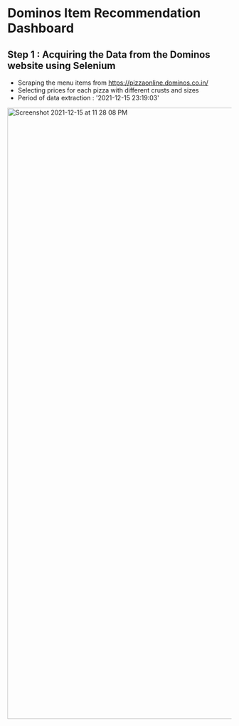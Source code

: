 # Dominos Item Recommendation Dashboard


## Step 1 : Acquiring the Data from the Dominos website using Selenium

- Scraping the menu items from https://pizzaonline.dominos.co.in/
- Selecting prices for each pizza with different crusts and sizes
- Period of data extraction : '2021-12-15 23:19:03'


<img width="1374" alt="Screenshot 2021-12-15 at 11 28 08 PM" src="https://user-images.githubusercontent.com/86509452/146240072-fee8110c-db25-4ee4-ada1-2ebded4727f5.png">
